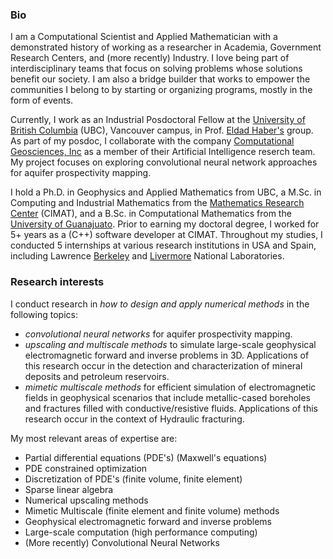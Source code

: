 ### Bio

I am a Computational Scientist and Applied Mathematician with a demonstrated history of working as a researcher in Academia,  Government Research Centers, and (more recently) Industry. I love being part of interdisciplinary teams that focus on solving problems whose solutions benefit our society.  I am also a bridge builder that works to empower the communities I belong to by starting or organizing programs, mostly in the form of events. 

Currently, I work as an Industrial Posdoctoral Fellow at the [University of British Columbia](https://www.eoas.ubc.ca/) (UBC), Vancouver campus, in Prof. [Eldad Haber's](https://sites.google.com/site/ehaberubc/home) group. As part of my posdoc, I collaborate with the company [Computational Geosciences, Inc](https://www.compgeoinc.com/) as a member of their Artificial Intelligence reserch team.  My project focuses on exploring convolutional neural network approaches for aquifer prospectivity mapping.  

I hold a Ph.D. in Geophysics and Applied Mathematics from UBC, a M.Sc. in Computing and Industrial Mathematics from the [Mathematics Research Center](https://www.cimat.mx/en) (CIMAT), and a B.Sc. in Computational Mathematics from the [University of Guanajuato](http://www.demat.ugto.mx/).  Prior to earning my doctoral degree, I worked for 5+ years as a (C++) software developer at CIMAT. Throughout my studies, I conducted 5 internships at various research institutions in USA and Spain, including Lawrence [Berkeley](http://crd.lbl.gov/) and [Livermore](https://computation.llnl.gov/casc) National Laboratories.

### Research interests

I conduct research in _how to design and apply numerical methods_ in the following topics:
* _convolutional neural networks_ for aquifer prospectivity mapping. 
* _upscaling and multiscale methods_ to simulate large-scale geophysical electromagnetic forward and inverse problems in 3D. Applications of this research occur in the detection and characterization of mineral deposits and petroleum reservoirs. 
* _mimetic multiscale methods_ for efficient simulation of electromagnetic fields in geophysical scenarios that include metallic-cased boreholes and fractures filled with conductive/resistive fluids.  Applications of this research occur in the context of Hydraulic fracturing.  

My most relevant areas of expertise are:
  - Partial differential equations (PDE's) (Maxwell's equations)
  - PDE constrained optimization
  - Discretization of PDE's (finite volume, finite element)
  - Sparse linear algebra
  - Numerical upscaling methods
  - Mimetic Multiscale (finite element and finite volume) methods
  - Geophysical electromagnetic forward and inverse problems 
  - Large-scale computation (high performance computing)
  - (More recently) Convolutional Neural Networks
